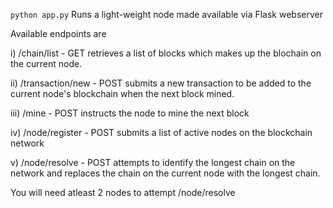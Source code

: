 `python app.py`
Runs a light-weight node made available via Flask webserver

Available endpoints are

i)    /chain/list - GET
   retrieves a list of blocks which makes up the blochain on the current node.
   
ii)  /transaction/new - POST
   submits a new transaction to be added to the current node's blockchain when the next block mined.
   
iii) /mine - POST
   instructs the node to mine the next block
   
iv)  /node/register - POST
   submits a list of active nodes on the blockchain network
   
v)   /node/resolve - POST
   attempts to identify the longest chain on the network and replaces the chain on the current node with the longest chain.
   
You will need atleast 2 nodes to attempt /node/resolve
